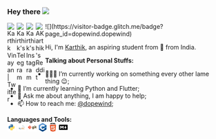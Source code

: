 ### Hey there <img src="https://media.giphy.com/media/hvRJCLFzcasrR4ia7z/giphy.gif" width="25px">

<a href="https://twitter.com/dopewind">
  <img align="left" alt="Karthik Vinayan | Twitter" width="22px" src="https://cdn.jsdelivr.net/npm/simple-icons@v3/icons/twitter.svg" />
</a>

<a href="https://t.me/dopewind">
  <img align="left" alt="Karthik's Telegram" width="22px" src="https://cdn.jsdelivr.net/npm/simple-icons@v3/icons/telegram.svg" />
</a>
<a href="https://www.instagram.com/ayyinuu/">
  <img align="left" alt="Karthik's Instagram" width="22px" src="https://cdn.jsdelivr.net/npm/simple-icons@v3/icons/instagram.svg" />
</a>
<a href="https://www.reddit.com/user/illuminaandii/">
  <img align="left" alt="AKarthik's Reddit" width="22px" src="https://cdn.jsdelivr.net/npm/simple-icons@v3/icons/reddit.svg" />
</a>
![](https://visitor-badge.glitch.me/badge?page_id=dopewind.dopewind)

<br />

Hi, I'm [Karthik](https://dopewind.github.io), an aspiring student from 🚀 from India.

**Talking about Personal Stuffs:**

- 👨🏽‍💻 I’m currently working on something every other lame thing :wink:;
- 🌱 I’m currently learning Python and Flutter;
- 💬 Ask me about anything, I am happy to help;
- 📫 How to reach me: [@dopewind](https://twitter.com/dopewind);

**Languages and Tools:**  
<code><img height="20" src="https://raw.githubusercontent.com/github/explore/80688e429a7d4ef2fca1e82350fe8e3517d3494d/topics/python/python.png"></code>
<code><img height="20" src="https://raw.githubusercontent.com/github/explore/80688e429a7d4ef2fca1e82350fe8e3517d3494d/topics/mysql/mysql.png"></code>
<code><img height="20" src="https://raw.githubusercontent.com/github/explore/80688e429a7d4ef2fca1e82350fe8e3517d3494d/topics/git/git.png"></code>
<code><img height="20" src="https://raw.githubusercontent.com/github/explore/80688e429a7d4ef2fca1e82350fe8e3517d3494d/topics/cpp/cpp.png"></code>
<code><img height="20" src="https://raw.githubusercontent.com/github/explore/80688e429a7d4ef2fca1e82350fe8e3517d3494d/topics/html/html.png"></code>
<code><img height="20" src="https://raw.githubusercontent.com/github/explore/80688e429a7d4ef2fca1e82350fe8e3517d3494d/topics/markdown/markdown.png"></code>

